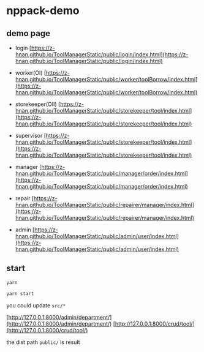 # nppack-demo

## demo page

- login
[https://z-hnan.github.io/ToolManagerStatic/public/login/index.html](https://z-hnan.github.io/ToolManagerStatic/public/login/index.html)

- worker(OⅠ)
[https://z-hnan.github.io/ToolManagerStatic/public/worker/toolBorrow/index.html](https://z-hnan.github.io/ToolManagerStatic/public/worker/toolBorrow/index.html)

- storekeeper(OⅡ)
[https://z-hnan.github.io/ToolManagerStatic/public/storekeeper/tool/index.html](https://z-hnan.github.io/ToolManagerStatic/public/storekeeper/tool/index.html)

- supervisor
[https://z-hnan.github.io/ToolManagerStatic/public/storekeeper/tool/index.html](https://z-hnan.github.io/ToolManagerStatic/public/storekeeper/tool/index.html)

- manager
[https://z-hnan.github.io/ToolManagerStatic/public/manager/order/index.html](https://z-hnan.github.io/ToolManagerStatic/public/manager/order/index.html)

- repair
[https://z-hnan.github.io/ToolManagerStatic/public/repairer/manager/index.html](https://z-hnan.github.io/ToolManagerStatic/public/repairer/manager/index.html)

- admin
[https://z-hnan.github.io/ToolManagerStatic/public/admin/user/index.html](https://z-hnan.github.io/ToolManagerStatic/public/admin/user/index.html)



## start

```bash
yarn

yarn start
```

you could update `src/*`


[http://127.0.0.1:8000/admin/department/](http://127.0.0.1:8000/admin/department/)
[http://127.0.0.1:8000/crud/tool/](http://127.0.0.1:8000/crud/tool/)

the dist path `public/` is result